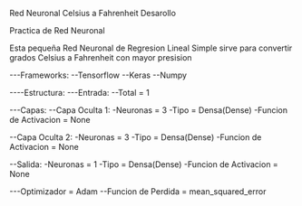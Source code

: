 Red Neuronal Celsius a Fahrenheit Desarollo

Practica de Red Neuronal

Esta pequeña Red Neuronal de Regresion Lineal Simple sirve para convertir grados Celsius a Fahrenheit con mayor presision

---Frameworks:
--Tensorflow
--Keras
--Numpy

----Estructura:
---Entrada:
--Total = 1

---Capas:
--Capa Oculta 1:
-Neuronas = 3
-Tipo = Densa(Dense)
-Funcion de Activacion = None

--Capa Oculta 2:
-Neuronas = 3
-Tipo = Densa(Dense)
-Funcion de Activacion = None

--Salida:
-Neuronas = 1
-Tipo = Densa(Dense)
-Funcion de Activacion = None

---Optimizador = Adam
--Funcion de Perdida = mean_squared_error
